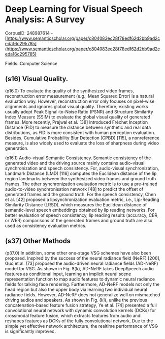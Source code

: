 # Deep Learning for Visual Speech Analysis: A Survey

CorpusID: 248987614 - [https://www.semanticscholar.org/paper/c804083ec28f78edf62d2bb9ad2ceda16c295785](https://www.semanticscholar.org/paper/c804083ec28f78edf62d2bb9ad2ceda16c295785)

Fields: Computer Science

## (s16) Visual Quality.
(p16.0) To evaluate the quality of the synthesized video frames, reconstruction error measurement (e.g., Mean Squared Error) is a natural evaluation way. However, reconstruction error only focuses on pixel-wise alignments and ignores global visual quality. Therefore, existing works usually adopt Peak Signal-to-Noise Ratio (PSNR) and Structure Similarity Index Measure (SSIM) to evaluate the global visual quality of generated frames. More recently, Prajwal et al. [38] introduced Fréchet Inception Distance (FID) to measure the distance between synthetic and real data distributions, as FID is more consistent with human perception evaluation. Besides, Cumulative Probability Blur Detection (CPBD) [115], a nonreference measure, is also widely used to evaluate the loss of sharpness during video generation.

(p16.1) Audio-visual Semantic Consistency. Semantic consistency of the generated video and the driving source mainly contains audio-visual synchronization and speech consistency. For, audio-visual synchronization, Landmark Distance (LMD) [116] computes the Euclidean distance of the lip region landmarks between the synthesized video frames and ground truth frames. The other synchronization evaluation metric is to use a pre-trained audio-to-video synchronisation network [48] to predict the offset of generated frames and the ground truth. For the speech consistency, Chen et al. [42] proposed a lipsynchronization evaluation metric, i.e., Lip-Reading Similarity Distance (LRSD), which measures the Euclidean distance of semantic-level speech embeddings obtained by lip reading networks. For better evaluation of speech consistency, lip reading results (accuracy, CER, or WER) comparisons of the generated frames and ground truth are also used as consistency evaluation metrics.
## (s37) Other Methods
(p37.0) In addition, some other one-stage VSG schemes have also been proposed. Inspired by the success of the neural radiance field (NeRF) [200], Guo et al. [73] proposed the audio-driven neural radiance fields (AD-NeRF) model for VSG. As shown in Fig. 8(k), AD-NeRF takes DeepSpeech audio features as conditional input, learning an implicit neural scene representation function to map audio features to dynamic neural radiance fields for talking face rendering. Furthermore, AD-NeRF models not only the head region but also the upper body via learning two individual neural radiance fields. However, AD-NeRF does not generalize well on mismatched driving audios and speakers. As shown in Fig. 8(l), unlike the previous concatenation-based feature fusion strategy, Ye et al. [74] presented a full convolutional neural network with dynamic convolution kernels (DCKs) for crossmodal feature fusion, which extracts features from audio and reshapes features as DCKs of the fully convolutional network. Due to the simple yet effective network architecture, the realtime performance of VSG is significantly improved.
